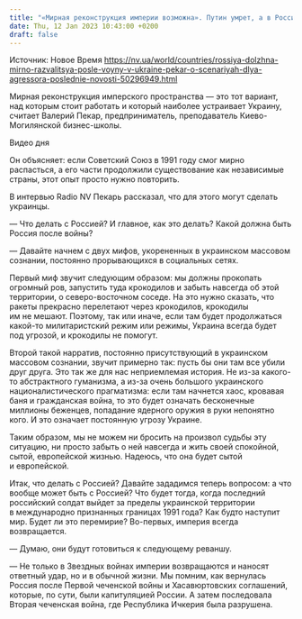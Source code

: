 ```yaml
---
title: "«Мирная реконструкция империи возможна». Путин умрет, а в России и тогда не будет демократии — интервью с Пекаром о 15 сценариях будущего РФ"
date: Thu, 12 Jan 2023 10:43:00 +0200
draft: false
---
```

Источник: Новое Время https://nv.ua/world/countries/rossiya-dolzhna-mirno-razvalitsya-posle-voyny-v-ukraine-pekar-o-scenariyah-dlya-agressora-poslednie-novosti-50296949.html


Мирная реконструкция имперского пространства — это тот вариант, над которым стоит работать и который наиболее устраивает Украину, считает Валерий Пекар, предприниматель, преподаватель Киево-Могилянской бизнес-школы.

 Видео дня   

Он объясняет: если Советский Союз в 1991 году смог мирно распасться, а его части продолжили существование как независимые страны, этот опыт просто нужно повторить.

В интервью Radio NV Пекарь рассказал, что для этого могут сделать украинцы.

— Что делать с Россией? И главное, как это делать? Какой должна быть Россия после войны?

— Давайте начнем с двух мифов, укорененных в украинском массовом сознании, постоянно прорывающихся в социальных сетях.

Первый миф звучит следующим образом: мы должны прокопать огромный ров, запустить туда крокодилов и забыть навсегда об этой территории, о северо-восточном соседе. На это нужно сказать, что ракеты прекрасно перелетают через крокодилов, крокодилы им не мешают. Поэтому, так или иначе, если там будет продолжаться какой-то милитаристский режим или режимы, Украина всегда будет под угрозой, и крокодилы не помогут.

Второй такой нарратив, постоянно присутствующий в украинском массовом сознании, звучит примерно так: пусть бы они там все убили друг друга. Это так же для нас неприемлемая история. Не из-за какого-то абстрактного гуманизма, а из-за очень большого украинского националистического прагматизма: если там начнется хаос, кровавая баня и гражданская война, то это будет означать бесконечные миллионы беженцев, попадание ядерного оружия в руки непонятно кого. И это означает постоянную угрозу Украине.

Таким образом, мы не можем ни бросить на произвол судьбы эту ситуацию, ни просто забыть о ней навсегда и жить своей спокойной, сытой, европейской жизнью. Надеюсь, что она будет сытой и европейской.

Итак, что делать с Россией? Давайте зададимся теперь вопросом: а что вообще может быть с Россией? Что будет тогда, когда последний российский солдат выйдет за пределы украинской территории в международно признанных границах 1991 года? Как будто наступит мир. Будет ли это перемирие? Во-первых, империя всегда возвращается.

— Думаю, они будут готовиться к следующему реваншу.

— Не только в Звездных войнах империи возвращаются и наносят ответный удар, но и в обычной жизни. Мы помним, как вернулась Россия после Первой чеченской войны и Хасавюртовских соглашений, которые, по сути, были капитуляцией России. А затем последовала Вторая чеченская война, где Республика Ичкерия была разрушена.
